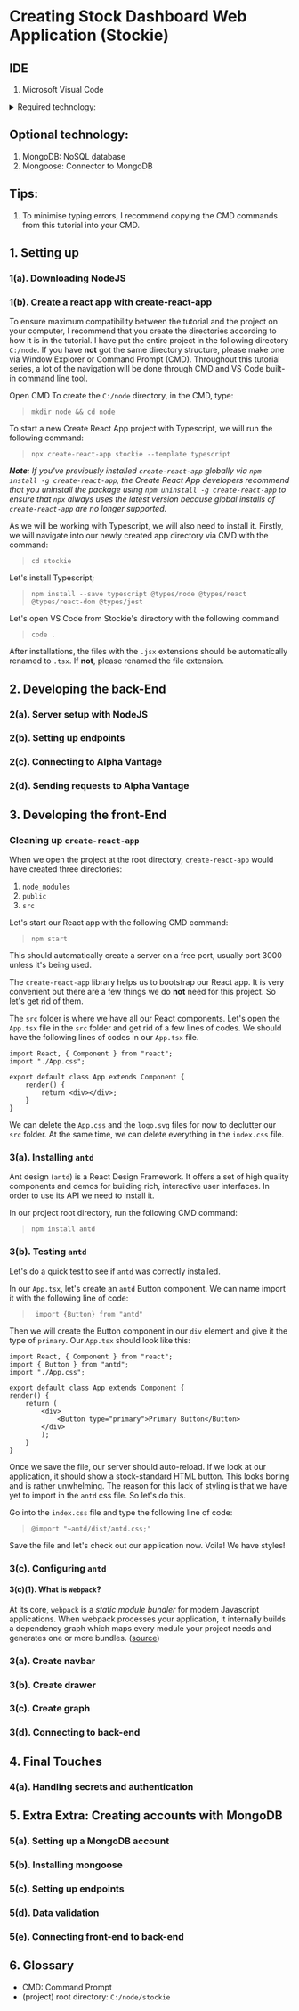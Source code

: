 # Creating Stock Dashboard Web Application (Stockie)

## IDE
1. Microsoft Visual Code

<details>
  <summary>Required technology:</summary>
  <p>
    <ul>
      <li>
        NodeJS: Development environment
      </li>
      <li>
        ReactJS: UI library
      </li>
      <li>
        Typescript: Superset of Javascript
      </li>
      <li>
        Ant Design: UI framework
      </li>
      <li>
        Axios: Making API calls
      </li>
      <li>
        Config: Handling environment configuration
      </li>
      <li>
        Alpha Vantage: Stock data API provider
      </li>
      <li>
        create-react-app: ReactJS bundler
      </li>
      <li>
        JOI: Data validation
      </li>
      <li>
        nodemon: NodeJS Monitor
      </li>
      <li>
        Express: Web application framework
      </li>
      </li>
    </ul>
  </p>
</details>

## Optional technology:
1. MongoDB: NoSQL database
2. Mongoose: Connector to MongoDB

## Tips:
1. To minimise typing errors, I recommend copying the CMD commands from this tutorial into your CMD.

## 1. Setting up
### 1(a). Downloading NodeJS
### 1(b). Create a react app with create-react-app

To ensure maximum compatibility between the tutorial and the project on your computer, I recommend that you create the directories according to how it is in the tutorial. I have put the entire project in the following directory ```C:/node```. If you have __not__ got the same directory structure, please make one via Window Explorer or Command Prompt (CMD). Throughout this tutorial series, a lot of the navigation will be done through CMD and VS Code built-in command line tool.

Open CMD
To create the ```C:/node``` directory, in the CMD, type: 

> ```mkdir node && cd node```

To start a new Create React App project with Typescript, we will run the following command:

> ```npx create-react-app stockie --template typescript```

*__Note__: If you've previously installed ```create-react-app``` globally via ```npm install -g create-react-app```, the Create React App developers recommend that you uninstall the package using ```npm uninstall -g create-react-app``` to ensure that ```npx``` always uses the latest version because global installs of ```create-react-app``` are no longer supported.*

As we will be working with Typescript, we will also need to install it. Firstly, we will navigate into our newly created app directory via CMD with the command:

> ```cd stockie```

Let's install Typescript;

> ```npm install --save typescript @types/node @types/react @types/react-dom @types/jest```

Let's open VS Code from Stockie's directory with the following command

> ```code .```

After installations, the files with the ```.jsx``` extensions should be automatically renamed to ```.tsx```. If __not__, please renamed the file extension.

## 2. Developing the back-End
### 2(a). Server setup with NodeJS
### 2(b). Setting up endpoints
### 2(c). Connecting to Alpha Vantage
### 2(d). Sending requests to Alpha Vantage

## 3. Developing the front-End

### Cleaning up ```create-react-app```

When we open the project at the root directory, ```create-react-app``` would have created three directories:
1. ```node_modules```
2. ```public```
3. ```src```

Let's start our React app with the following CMD command:

> ```npm start```

This should automatically create a server on a free port, usually port 3000 unless it's being used.

The ```create-react-app``` library helps us to bootstrap our React app. It is very convenient but there are a few things we do __not__ need for this project. So let's get rid of them.

The ```src``` folder is where we have all our React components. Let's open the ```App.tsx``` file in the ```src``` folder and get rid of a few lines of codes. We should have the following lines of codes in our ```App.tsx``` file.

```
import React, { Component } from "react";
import "./App.css";

export default class App extends Component {
	render() {
		return <div></div>;
	}
}
```

We can delete the ```App.css``` and the ```logo.svg``` files for now to declutter our ```src``` folder. At the same time, we can delete everything in the ```index.css``` file.

### 3(a). Installing ```antd```
Ant design (```antd```) is a React Design Framework. It offers a set of high quality components and demos for building rich, interactive user interfaces. In order to use its API we need to install it.

In our project root directory, run the following CMD command:
> ```npm install antd```

### 3(b). Testing ```antd```
Let's do a quick test to see if ```antd``` was correctly installed.

In our ```App.tsx```, let's create an ```antd``` Button component. We can name import it with the following line of code:

> ``` import {Button} from "antd"```

Then we will create the Button component in our ```div``` element and give it the type of ```primary```. Our ```App.tsx``` should look like this:

```
import React, { Component } from "react";
import { Button } from "antd";
import "./App.css";

export default class App extends Component {
render() {
	return (
		<div>
			<Button type="primary">Primary Button</Button>
		</div>
		);
	}
}
```

Once we save the file, our server should auto-reload. If we look at our application, it should show a stock-standard HTML button. This looks boring and is rather unwhelming. The reason for this lack of styling is that we have yet to import in the ```antd``` css file. So let's do this.

Go into the ```index.css``` file and type the following line of code:

> ```@import "~antd/dist/antd.css;"```

Save the file and let's check out our application now. Voila! We have styles!

### 3(c). Configuring ```antd```
#### 3(c)(1). What is ```Webpack```?
At its core, ```webpack``` is a *static module bundler* for modern Javascript applications. When webpack processes your application, it internally builds a dependency graph which maps every module your project needs and generates one or more bundles. ([source](https://webpack.js.org/concepts/))

### 3(a). Create navbar
### 3(b). Create drawer
### 3(c). Create graph
### 3(d). Connecting to back-end

## 4. Final Touches
### 4(a). Handling secrets and authentication

## 5. Extra Extra: Creating accounts with MongoDB
### 5(a). Setting up a MongoDB account
### 5(b). Installing mongoose
### 5(c). Setting up endpoints
### 5(d). Data validation
### 5(e). Connecting front-end to back-end

## 6. Glossary
* CMD: Command Prompt
* (project) root directory: ```C:/node/stockie```
